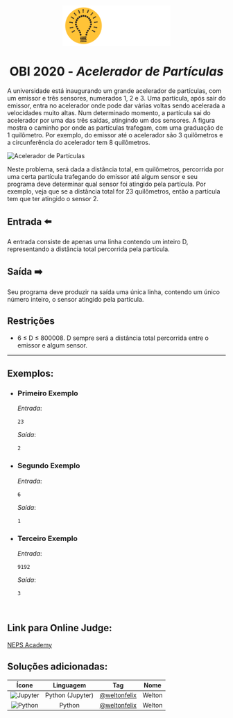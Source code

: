 <p align="center">
  <img width="250px" src="../../../../docs/imagens/obi/logo-obi.svg"/> 
</p>

 <h1 align="center" style="font-weight: bold">OBI 2020 - <span style="font-style: italic"> Acelerador de Partículas</span></h1>

A universidade está inaugurando um grande acelerador de partículas, com um emissor e três sensores, numerados 1, 2 e 3. Uma partícula, após sair do emissor, entra no acelerador onde pode dar várias voltas sendo acelerada a velocidades muito altas. Num determinado momento, a partícula sai do acelerador por uma das três saídas, atingindo um dos sensores. A figura mostra o caminho por onde as partículas trafegam, com uma graduação de 1 quilômetro. Por exemplo, do emissor até o acelerador são 3 quilômetros e a circunferência do acelerador tem 8 quilômetros.

![Acelerador de Partículas](https://olimpiada.ic.unicamp.br/static/img/task_images/provaf1pu_acelerador.png)

Neste problema, será dada a distância total, em quilômetros, percorrida por uma certa partícula trafegando do emissor até algum sensor e seu programa deve determinar qual sensor foi atingido pela partícula. Por exemplo, veja que se a distância total for 23 quilômetros, então a partícula tem que ter atingido o sensor 2.

## Entrada ⬅️ 
A entrada consiste de apenas uma linha contendo um inteiro D, representando a distância total percorrida pela partícula.

## Saída ➡️
Seu programa deve produzir na saída uma única linha, contendo um único número inteiro, o sensor atingido pela partícula.

## Restrições
- 6 ≤ D ≤ 800008. D sempre será a distância total percorrida entre o emissor e algum sensor.



---
## Exemplos:

- ### Primeiro Exemplo
  *Entrada*:
  ```
  23
  ```
  *Saída*:
  ```
  2
  ```
- ### Segundo Exemplo
  *Entrada*:
  ```
  6
  ```
  *Saída*:
  ```
  1
  ```
- ### Terceiro Exemplo
  *Entrada*:
  ```
  9192
  ```
  *Saída*:
  ```
  3
  ```

<br/>

## Link para Online Judge:
[NEPS Academy](https://neps.academy/br/exercise/822)

## Soluções adicionadas:
| Ícone | Linguagem | Tag | Nome |
|:---:|:---:|:---:|:---:|
| <img width="100px" alt="Jupyter" src="../../../../docs/recursos/ícones/jupyter.svg"> | Python (Jupyter) | [@weltonfelix](https://github.com/weltonfelix) | Welton |
| <img width="100px" alt="Python" src="../../../../docs/recursos/ícones/python.svg"> | Python | [@weltonfelix](https://github.com/weltonfelix) | Welton |
